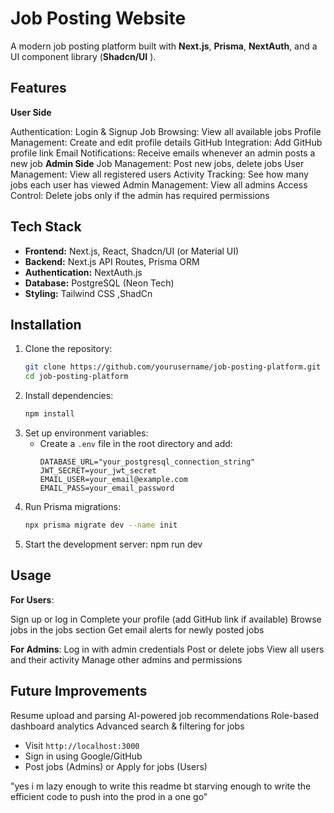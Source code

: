 # Job Posting Website

A modern job posting platform built with **Next.js**, **Prisma**, **NextAuth**, and a UI component library (**Shadcn/UI** ).

## Features

**User Side**

Authentication: Login & Signup
Job Browsing: View all available jobs
Profile Management: Create and edit profile details
GitHub Integration: Add GitHub profile link
Email Notifications: Receive emails whenever an admin posts a new job
**Admin Side**
Job Management: Post new jobs, delete jobs
User Management: View all registered users
Activity Tracking: See how many jobs each user has viewed
Admin Management: View all admins
Access Control: Delete jobs only if the admin has required permissions

## Tech Stack
- **Frontend:** Next.js, React, Shadcn/UI (or Material UI)
- **Backend:** Next.js API Routes, Prisma ORM
- **Authentication:** NextAuth.js
- **Database:** PostgreSQL (Neon Tech)
- **Styling:** Tailwind CSS ,ShadCn

## Installation
1. Clone the repository:
   ```sh
   git clone https://github.com/yourusername/job-posting-platform.git
   cd job-posting-platform
   ```
2. Install dependencies:
   ```sh
   npm install
   ```
3. Set up environment variables:
   - Create a `.env` file in the root directory and add:
     ```env
     DATABASE_URL="your_postgresql_connection_string"
     JWT_SECRET=your_jwt_secret
     EMAIL_USER=your_email@example.com
     EMAIL_PASS=your_email_password
     ```
4. Run Prisma migrations:
   ```sh
   npx prisma migrate dev --name init
   ```
5. Start the development server:
   npm run dev

## Usage
**For Users**:

Sign up or log in
Complete your profile (add GitHub link if available)
Browse jobs in the jobs section
Get email alerts for newly posted jobs

**For Admins**:
Log in with admin credentials
Post or delete jobs
View all users and their activity
Manage other admins and permissions


## Future Improvements
Resume upload and parsing
AI-powered job recommendations
Role-based dashboard analytics
Advanced search & filtering for jobs

- Visit `http://localhost:3000`
- Sign in using Google/GitHub
- Post jobs (Admins) or Apply for jobs (Users)

 "yes i m lazy enough to write this readme bt starving enough to write the efficient code to push into the prod in a one go"



